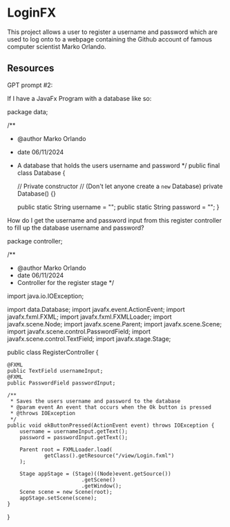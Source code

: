 # LoginFX

This project allows a user to register a username and password which are used to log onto to a webpage containing the Github account of famous computer scientist Marko Orlando.

## Resources

GPT prompt #2:

If I have a JavaFx Program with a database like so:

package data;

/**
 * @author Marko Orlando
 * date 06/11/2024
 * A database that holds the users username and password
 */
public final class Database {

	// Private constructor 
	// (Don't let anyone create a `new` Database)
	private Database() {}
	
	public static String username = "";
	public static String password = "";
}

How do I get the username and password input from this register controller to fill up the database username and password?

package controller;

/**
 * @author Marko Orlando
 * date 06/11/2024
 * Controller for the register stage
 */



import java.io.IOException;

import data.Database;
import javafx.event.ActionEvent;
import javafx.fxml.FXML;
import javafx.fxml.FXMLLoader;
import javafx.scene.Node;
import javafx.scene.Parent;
import javafx.scene.Scene;
import javafx.scene.control.PasswordField;
import javafx.scene.control.TextField;
import javafx.stage.Stage;

public class RegisterController {

	@FXML
	public TextField usernameInput;
	@FXML
	public PasswordField passwordInput;

	/**
	 * Saves the users username and password to the database
	 * @param event An event that occurs when the Ok button is pressed
	 * @throws IOException
	 */
	public void okButtonPressed(ActionEvent event) throws IOException {
		username = usernameInput.getText();
		password = passwordInput.getText();
	
		Parent root = FXMLLoader.load(
				getClass().getResource("/view/Login.fxml")
		);
		
		Stage appStage = (Stage)((Node)event.getSource())
							.getScene()
							.getWindow();
		Scene scene = new Scene(root);
		appStage.setScene(scene);
	}
	
}